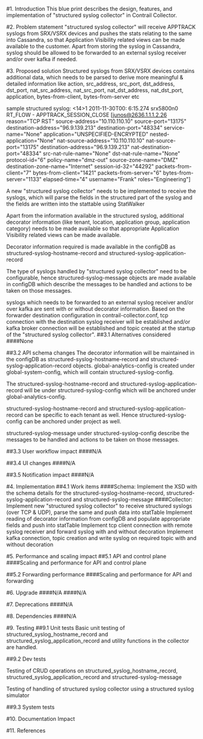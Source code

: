 
#1. Introduction
This blue print describes the design, features, and implementation of "structured syslog collector" in Contrail Collector.

#2. Problem statement
"structured syslog collector" will receive APPTRACK syslogs from SRX/VSRX devices and pushes the stats relating to the same into Cassandra, so that Application Visibility related views can be made available to the customer.
Apart from storing the syslog in Cassandra, syslog should be allowed to be forwarded to an external syslog receiver and/or over kafka if needed.

#3. Proposed solution
 Structured syslogs from SRX/VSRX devices contains additional data, which needs to be parsed to derive more meaningful & detailed information like action, src_address, src_port, dst_address, dst_port, nat_src_address, nat_src_port, nat_dst_address, nat_dst_port, application, bytes-from-client, bytes-from-server etc

 sample structured syslog: <14>1 2011-11-30T00: 6:15.274 srx5800n0 RT_FLOW - APPTRACK_SESSION_CLOSE [junos@2636.1.1.1.2.26 reason="TCP RST" source-address="10.110.110.10" source-port="13175" destination-address="96.9.139.213" destination-port="48334" service-name="None" application="UNSPECIFIED-ENCRYPTED" nested-application="None" nat-source-address="10.110.110.10" nat-source-port="13175" destination-address="96.9.139.213" nat-destination-port="48334" src-nat-rule-name="None" dst-nat-rule-name="None" protocol-id="6" policy-name="dmz-out" source-zone-name="DMZ" destination-zone-name="Internet" session-id-32="44292" packets-from-client="7" bytes-from-client="1421" packets-from-server="6" bytes-from-server="1133" elapsed-time="4" username="Frank" roles="Engineering"]

 A new "structured syslog collector" needs to be implemented to receive the syslogs, which will parse the fields in the structured part of the syslog and the fields are written into the stattable using StatWalker

 Apart from the information available in the structured syslog, additional decorator information (like tenant, location, application group, application category) needs to be made available so that appropriate Application Visibility related views can be made available.

 Decorator information required is made available in the configDB as structured-syslog-hostname-record and structured-syslog-application-record

 The type of syslogs handled by "structured syslog collector" need to be configurable, hence structured-syslog-message objects are made available in configDB which describe the messages to be handled and actions to be taken on those messages.

 syslogs which needs to be forwarded to an external syslog receiver and/or over kafka are sent with or without decorator information. Based on the forwarder destination configuration in contrail-collector.conf, tcp connection with the destination syslog receiver will be established and/or kafka broker connection will be established and topic created at the startup of the "structured syslog collector".
##3.1 Alternatives considered
####None

##3.2 API schema changes
The decorator information will be maintained in the configDB as structured-syslog-hostname-record and structured-syslog-application-record objects.
global-analytics-config is created under global-system-config, which will contain structured-syslog-config.

The structured-syslog-hostname-record and structured-syslog-application-record will be under structured-syslog-config which will be anchored under global-analytics-config.

structured-syslog-hostname-record and structured-syslog-application-record can be specific to each tenant as well. Hence structured-syslog-config can be anchored under project as well.

structured-syslog-message under structured-syslog-config describe the messages to be handled and actions to be taken on those messages.

##3.3 User workflow impact
####N/A

##3.4 UI changes
####N/A

##3.5 Notification impact
####N/A


#4. Implementation
##4.1 Work items
####Schema:
Implement the XSD with the schema details for the structured-syslog-hostname-record, structured-syslog-application-record and structured-syslog-message
####Collector:
Implement new "structured syslog collector" to receive structured syslogs (over TCP & UDP), parse the same and push data into statTable
Implement reading of decorator information from configDB and populate appropriate fields and push into statTable
Implement tcp client connection with remote syslog receiver and forward syslog with and without decoration
Implement kafka connection, topic creation and write syslog on required topic with and without decoration

#5. Performance and scaling impact
##5.1 API and control plane
####Scaling and performance for API and control plane

##5.2 Forwarding performance
####Scaling and performance for API and forwarding

#6. Upgrade
####N/A
####N/A

#7. Deprecations
####N/A

#8. Dependencies
####N/A

#9. Testing
##9.1 Unit tests
Basic unit testing of structured_syslog_hostname_record and structured_syslog_application_record and utility functions in the collector are handled.

##9.2 Dev tests

Testing of CRUD operations on structured_syslog_hostname_record, structured_syslog_application_record and structured-syslog-message

Testing of handling of structured syslog collector using a structured syslog simulator

##9.3 System tests


#10. Documentation Impact

#11. References
